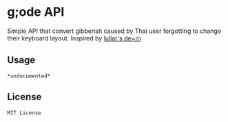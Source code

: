 # g;ode API

Simple API that convert gibberish caused by Thai user forgotting to change their keyboard layout. Inspired by [lullar's de=กำ](https://lullar-de-2.appspot.com/_blank)

## Usage

    *undocumented*

## License

    MIT License
